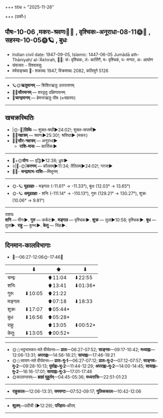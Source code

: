 +++
title = "2025-11-26"

+++
(उकौ॰)
## पौषः-10-06  ,मकरः-श्रवणः🌛🌌  ,  वृश्चिकः-अनूराधा-08-11🌞🌌  ,  सहस्यः-10-05🌞🪐  , बुधः
- Indian civil date: 1947-09-05, Islamic: 1447-06-05 Jumādā ath-Thāniyah/ al-ʾĀkhirah, 🌌🌞: सं- वृश्चिकः, तं- कार्त्तिगै, म- वृश्चिकं, प- मग्घर, अ- आघोण
- संवत्सरः - विश्वावसुः
- वर्षसङ्ख्या 🌛- शकाब्दः 1947, विक्रमाब्दः 2082, कलियुगे 5126
___________________
- 🪐🌞**ऋतुमानम्** — शिशिरऋतुः उत्तरायणम्
- 🌌🌞**सौरमानम्** — शरदृतुः दक्षिणायनम्
- 🌛**चान्द्रमानम्** — हेमन्तऋतुः पौषः (≈सहस्यः)
___________________


## खचक्रस्थितिः
- |🌞-🌛|**तिथिः** — शुक्ल-षष्ठी►24:02!; शुक्ल-सप्तमी►  
- 🌌🌛**नक्षत्रम्** — श्रवणः►25:30!; श्रविष्ठा► (मकरः)  
- 🌌🌞**सौर-नक्षत्रम्** — अनूराधा►  
  - **राशि-मासः** — कार्त्तिकः► 
___________________
- 🌛+🌞**योगः** — वृद्धिः►12:38; ध्रुवः►  
- २|🌛-🌞|**करणम्** — कौलवम्►11:34; तैतिलम्►24:02!; गरजा►  
- 🌌🌛- **चन्द्राष्टम-राशिः**—मिथुनम्  
___________________
- 🌞-🪐 **मूढग्रहाः** - मङ्गलः (-11.61° → -11.33°), बुधः (12.03° → 13.65°)
- 🌞-🪐 **अमूढग्रहाः** - शनिः (-111.14° → -110.13°), गुरुः (129.21° → 130.27°), शुक्रः (10.06° → 9.81°)
___________________
राशयः  
**शनि** — मीनः►. **गुरु** — कर्कटः►. **मङ्गल** — वृश्चिकः►. **शुक्र** — तुला►10:58; वृश्चिकः►. **बुध** — तुला►. **राहु** — कुम्भः►. **केतु** — सिंहः►. 
___________________


## दिनमान-कालविभागाः
- 🌅—06:27-12:06🌞-17:46🌇  

|      |⬇     |⬆     |⬇     |
|------|-----|-----|------|
|चन्द्रः|     |⬆11:04 |⬇22:55 |
|शनिः   |     |⬆13:41 |⬇01:36*|
|गुरुः  |⬇10:05 |⬆21:22 |     |
|मङ्गलः |     |⬆07:18 |⬇18:33 |
|शुक्रः |⬇17:07 |⬆05:44*|     |
|बुधः   |⬇16:56 |⬆05:28*|     |
|राहुः  |     |⬆13:05 |⬇00:52*|
|केतुः  |⬇13:05 |⬆00:52*|     |
___________________
- 🌞⚝भट्टभास्कर-मते वीर्यवन्तः— **प्रातः**—06:27-07:52; **साङ्गवः**—09:17-10:42; **मध्याह्नः**—12:06-13:31; **अपराह्णः**—14:56-16:21; **सायाह्नः**—17:46-19:21  
- 🌞⚝सायण-मते वीर्यवन्तः— **प्रातः-मु॰1**—06:27-07:12; **प्रातः-मु॰2**—07:12-07:57; **साङ्गवः-मु॰2**—09:28-10:13; **पूर्वाह्णः-मु॰2**—11:44-12:29; **अपराह्णः-मु॰2**—14:00-14:45; **सायाह्नः-मु॰2**—16:16-17:01; **सायाह्नः-मु॰3**—17:01-17:46  
- 🌞कालान्तरम्— **ब्राह्मं मुहूर्तम्**—04:45-05:36; **मध्यरात्रिः**—22:51-01:23  
___________________
- **राहुकालः**—12:06-13:31; **यमघण्टः**—07:52-09:17; **गुलिककालः**—10:42-12:06  
___________________
- **शूलम्**—उदीची (►12:29); **परिहारः**–क्षीरम्  
___________________
